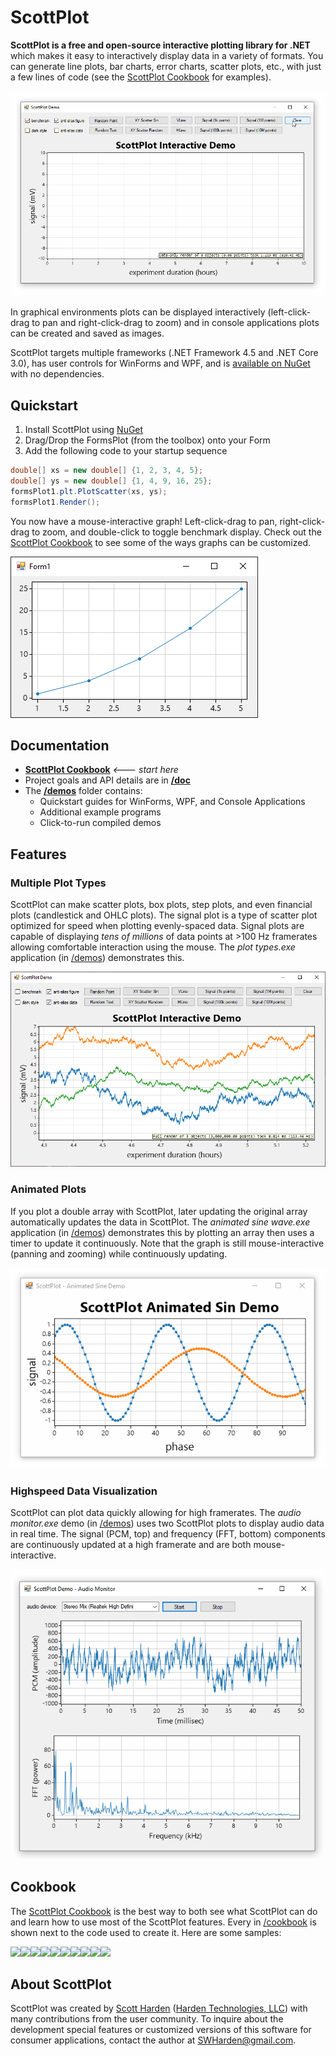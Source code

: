 # ScottPlot

**ScottPlot is a free and open-source interactive plotting library for .NET** 
which makes it easy to interactively display data in a variety of formats. You can generate line plots, bar charts, error charts, scatter plots, etc.,
with just a few lines of code (see the [ScottPlot Cookbook](/cookbook/) for examples). 

![](/demos/src/plot-types/ScottPlot-screenshot.gif)

In graphical environments plots can be displayed interactively (left-click-drag to pan and right-click-drag to zoom) and in console applications plots can be created and saved as images. 

ScottPlot targets multiple frameworks (.NET Framework 4.5 and .NET Core 3.0), has user controls for WinForms and WPF, and is [available on NuGet](https://www.nuget.org/packages/ScottPlot/) with no dependencies.

## Quickstart
1. Install ScottPlot using [NuGet](https://www.nuget.org/packages/ScottPlot/)
2. Drag/Drop the FormsPlot (from the toolbox) onto your Form
3. Add the following code to your startup sequence

```cs
double[] xs = new double[] {1, 2, 3, 4, 5};
double[] ys = new double[] {1, 4, 9, 16, 25};
formsPlot1.plt.PlotScatter(xs, ys);
formsPlot1.Render();
```

You now have a mouse-interactive graph! Left-click-drag to pan, right-click-drag to zoom, and double-click to toggle benchmark display. Check out the [ScottPlot Cookbook](/cookbook) to see some of the ways graphs can be customized.

![](/dev/nuget/quickstart.png)

## Documentation
* **[ScottPlot Cookbook](/cookbook)** _🡐 start here_
* Project goals and API details are in **[/doc](/doc/)**
* The **[/demos](/demos)** folder contains:
  * Quickstart guides for WinForms, WPF, and Console Applications
  * Additional example programs
  * Click-to-run compiled demos

## Features

### Multiple Plot Types
ScottPlot can make scatter plots, box plots, step plots, and even financial plots (candlestick and OHLC plots). The signal plot is a type of scatter plot optimized for speed when plotting evenly-spaced data. Signal plots are capable of displaying _tens of millions_ of data points at >100 Hz framerates allowing comfortable interaction using the mouse. The _plot types.exe_ application (in [/demos](/demos)) demonstrates this.

![](/demos/src/plot-types/ScottPlot-screenshot.png)

### Animated Plots
If you plot a double array with ScottPlot, later updating the original array automatically updates the data in ScottPlot. The _animated sine wave.exe_ application (in [/demos](/demos)) demonstrates this by plotting an array then uses a timer to update it continuously. Note that the graph is still mouse-interactive (panning and zooming) while continuously updating. 

![](/demos/src/animated-sin/screenshot.gif)

### Highspeed Data Visualization
ScottPlot can plot data quickly allowing for high framerates. The _audio monitor.exe_ demo (in [/demos](/demos)) uses two ScottPlot plots to display audio data in real time. The signal (PCM, top) and frequency (FFT, bottom) components are continuously updated at a high framerate and are both mouse-interactive.

![](/demos/src/audio-monitor/screenshot.gif)

## Cookbook
The [ScottPlot Cookbook](/cookbook) is the best way to both see what ScottPlot can do and learn how to use most of the ScottPlot features. Every in [/cookbook](/cookbook) is shown next to the code used to create it. Here are some samples:

<img src="https://raw.githubusercontent.com/swharden/ScottPlot/master/cookbook/images/02_Styling_Scatter_Plots.png" width="200"><img src="https://raw.githubusercontent.com/swharden/ScottPlot/master/cookbook/images/06b_Custom_LineStyles.png" width="200"><img src="https://raw.githubusercontent.com/swharden/ScottPlot/master/cookbook/images/22_Custom_Colors.png" width="200"><img src="https://raw.githubusercontent.com/swharden/ScottPlot/master/cookbook/images/25_Corner_Axis_Frame.png" width="200"><img src="https://raw.githubusercontent.com/swharden/ScottPlot/master/cookbook/images/30a_Signal.png" width="200"><img src="https://raw.githubusercontent.com/swharden/ScottPlot/master/cookbook/images/41_Axis_Spans.png" width="200"><img src="https://raw.githubusercontent.com/swharden/ScottPlot/master/cookbook/images/62_Plot_Bar_Data_Fancy.png" width="200"><img src="https://raw.githubusercontent.com/swharden/ScottPlot/master/cookbook/images/65_Histogram.png" width="200"><img src="https://raw.githubusercontent.com/swharden/ScottPlot/master/cookbook/images/66_CPH.png" width="200"><img src="https://raw.githubusercontent.com/swharden/ScottPlot/master/cookbook/images/67_Candlestick.png" width="200"> 

## About ScottPlot

ScottPlot was created by [Scott Harden](http://www.SWHarden.com/) ([Harden Technologies, LLC](http://tech.swharden.com)) with many contributions from the user community. To inquire about the development special features or customized versions of this software for consumer applications, contact the author at [SWHarden@gmail.com](mailto:swharden@gmail.com).
